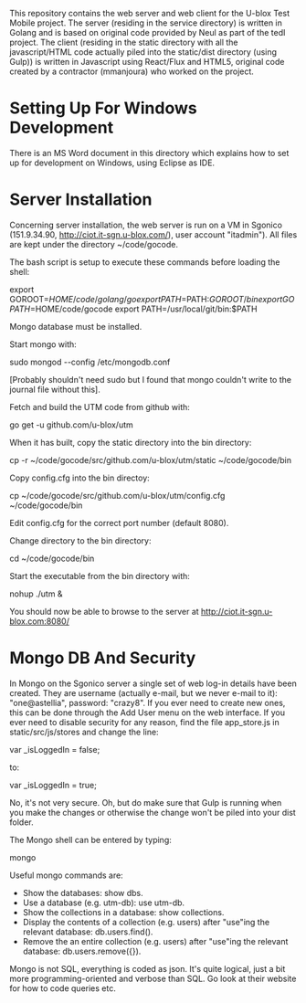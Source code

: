 This repository contains the web server and web client for the U-blox Test Mobile project.  The server  (residing in the service directory) is written in Golang and is based on original code provided by Neul as part of the tedI project.  The client (residing in the static directory with all the javascript/HTML code actually piled into the static/dist directory (using Gulp)) is written in Javascript using React/Flux and HTML5, original code created by a contractor (mmanjoura) who worked on the project.

# Setting Up For Windows Development

There is an MS Word document in this directory which explains how to set up for development on Windows, using Eclipse as IDE.

# Server Installation

Concerning server installation, the web server is run on a VM in Sgonico (151.9.34.90, http://ciot.it-sgn.u-blox.com/), user account "itadmin"). All files are kept under the directory ~/code/gocode.

The bash script is setup to execute these commands before loading the shell:

export GOROOT=$HOME/code/golang/go
export PATH=$PATH:$GOROOT/bin
export GOPATH=$HOME/code/gocode
export PATH=/usr/local/git/bin:$PATH

Mongo database must be installed.

Start mongo with:

sudo mongod --config /etc/mongodb.conf

[Probably shouldn't need sudo but I found that mongo couldn't write to the journal file without this].

Fetch and build the UTM code from github with:

go get -u github.com/u-blox/utm

When it has built, copy the static directory into the bin directory:

cp -r ~/code/gocode/src/github.com/u-blox/utm/static ~/code/gocode/bin

Copy config.cfg into the bin directoy:

cp ~/code/gocode/src/github.com/u-blox/utm/config.cfg ~/code/gocode/bin

Edit config.cfg for the correct port number (default 8080).

Change directory to the bin directory:

cd ~/code/gocode/bin

Start the executable from the bin directory with:

nohup ./utm &

You should now be able to browse to the server at http://ciot.it-sgn.u-blox.com:8080/

# Mongo DB And Security

In Mongo on the Sgonico server a single set of web log-in details have been created.  They are username (actually e-mail, but we never e-mail to it): "one@astellia", password: "crazy8".  If you ever need to create new ones, this can be done through the Add User menu on the web interface.  If you ever need to disable security for any reason, find the file app_store.js in static/src/js/stores and change the line:

var _isLoggedIn = false;

to:

var _isLoggedIn = true;

No, it's not very secure.  Oh, but do make sure that Gulp is running when you make the changes or otherwise the change won't be piled into your dist folder.

The Mongo shell can be entered by typing:

mongo

Useful mongo commands are:

* Show the databases: show dbs.
* Use a database (e.g. utm-db): use utm-db.
* Show the collections in a database: show collections.
* Display the contents of a collection (e.g. users) after "use"ing the relevant database: db.users.find().
* Remove the an entire collection (e.g. users) after "use"ing the relevant database: db.users.remove({}).

Mongo is not SQL, everything is coded as json.  It's quite logical, just a bit more programming-oriented and verbose than SQL.  Go look at their website for how to code queries etc.